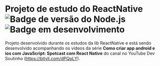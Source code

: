 # Projeto de estudo do ReactNative<br>![Badge de versão do Node.js](https://img.shields.io/badge/node.js-v14.17.2-orange) ![Badge em desenvolvimento](https://img.shields.io/badge/status-em%20desenvolvimento-green)
Projeto desenvolvido durante os estudos da lib ReactNative e está sendo desenvolvido acompanhando os vídeos da série <b>Como criar app android e ios com JavaScript: Spotcast com React Native</b> do canal no YouTube Dev Soutinho (https://bityli.com/dPQpLY).
